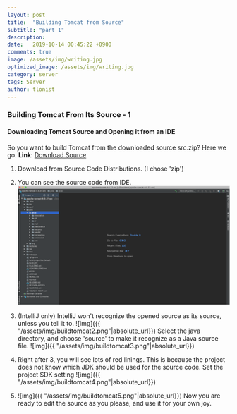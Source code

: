 ```yaml
---
layout: post
title:  "Building Tomcat from Source"
subtitle: "part 1"
description:
date:   2019-10-14 00:45:22 +0900
comments: true
image: /assets/img/writing.jpg
optimized_image: /assets/img/writing.jpg
category: server
tags: Server
author: tlonist
---
```


### Building Tomcat From Its Source - 1 

#### Downloading Tomcat Source and Opening it from an IDE

So you want to build Tomcat from the downloaded source src.zip? Here we go.
**Link**: [Download Source](https://tomcat.apache.org/download-90.cgi)

1. Download from Source Code Distributions. (I chose 'zip')

2. You can see the source code from IDE. 
    <img src="/assets/img/buildtomcat1.png" width="1200px">

3. (IntelliJ only) IntelliJ won't recognize the opened source as its source, unless you tell it to.
    ![img]({{ "/assets/img/buildtomcat2.png"|absolute_url}})
    Select the java directory, and choose 'source' to make it recognize as a Java source file.
    ![img]({{ "/assets/img/buildtomcat3.png"|absolute_url}})

4. Right after 3, you will see lots of red linings. This is because the project does not know which JDK should be used for the source code. Set the project SDK setting
    ![img]({{ "/assets/img/buildtomcat4.png"|absolute_url}})

5. ![img]({{ "/assets/img/buildtomcat5.png"|absolute_url}})
Now you are ready to edit the source as you please, and use it for your own joy.

